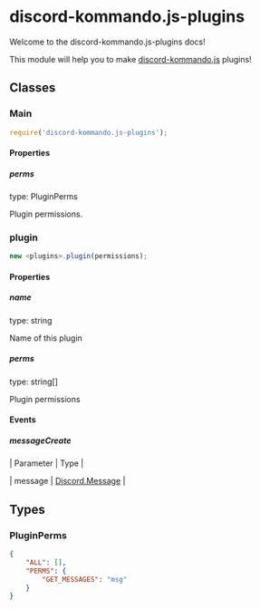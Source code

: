 # discord-kommando.js-plugins
Welcome to the discord-kommando.js-plugins docs!

This module will help you to make [discord-kommando.js](https://github.com/Team-ThinkCord/discord-kommando.js) plugins!

## Classes
### Main
```js
require('discord-kommando.js-plugins');
```

#### Properties
##### perms
type: PluginPerms

Plugin permissions.

### plugin
```js
new <plugins>.plugin(permissions);
```

#### Properties
##### name
type: string

Name of this plugin

##### perms
type: string[]

Plugin permissions

#### Events
##### messageCreate

| Parameter | Type |

| message   | [Discord.Message](https://discord.js.org/#/docs/main/stable/class/Message) |

## Types
### PluginPerms
```json
{
    "ALL": [],
    "PERMS": {
        "GET_MESSAGES": "msg"
    }
}
```
